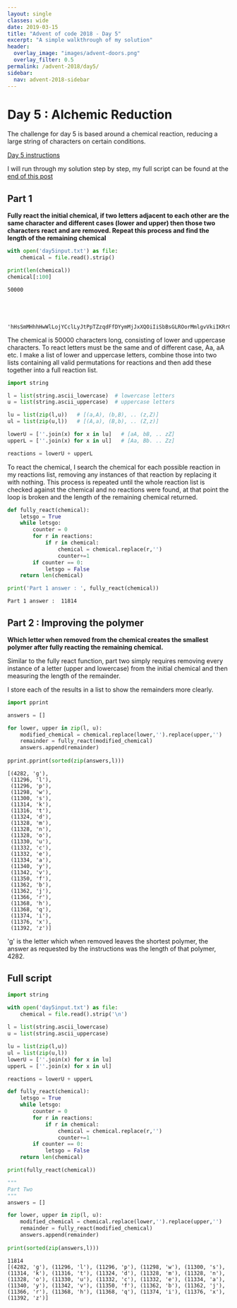 ```yaml
---
layout: single
classes: wide
date: 2019-03-15
title: "Advent of code 2018 - Day 5"
excerpt: "A simple walkthrough of my solution"
header:
  overlay_image: "images/advent-doors.png"
  overlay_filter: 0.5
permalink: /advent-2018/day5/
sidebar:
  nav: advent-2018-sidebar
---
```



# Day 5 : Alchemic Reduction
The challenge for day 5 is based around a chemical reaction, reducing a large string of characters on certain conditions.

[Day 5 instructions](https://adventofcode.com/2018/day/5)

I will run through my solution step by step, my full script can be found at the [end of this post](#script)

## Part 1
**Fully react the initial chemical, if two letters adjacent to each other are the same character and different cases (lower and upper) then those two characters react and are removed. Repeat this process and find the length of the remaining chemical**


```python
with open('day5input.txt') as file:
    chemical = file.read().strip()

print(len(chemical))
chemical[:100]
```

    50000





    'hHsSmMHhhHwWlLojYCclLyJtPpTZzqdFfDYymMjJxXQOiIiSbBsGLROorMmlgvVkiIKRrGxXgZteETzUunNbBAaWwplrRoOgGLlJ'



The chemical is 50000 characters long, consisting of lower and uppercase characters. To react letters must be the same and of different case, Aa, aA etc. I make a list of lower and uppercase letters, combine those into two lists containing all valid permutations for reactions and then add these together into a full reaction list.


```python
import string

l = list(string.ascii_lowercase)  # lowercase letters
u = list(string.ascii_uppercase)  # uppercase letters

lu = list(zip(l,u))   # [(a,A), (b,B), .. (z,Z)]
ul = list(zip(u,l))   # [(A,a), (B,b), .. (Z,z)]

lowerU = [''.join(x) for x in lu]   # [aA, bB, .. zZ]
upperL = [''.join(x) for x in ul]   # [Aa, Bb. .. Zz] 

reactions = lowerU + upperL
```

To react the chemical, I search the chemical for each possible reaction in my reactions list, removing any instances of that reaction by replacing it with nothing. This process is repeated until the whole reaction list is checked against the chemical and no reactions were found, at that point the loop is broken and the length of the remaining chemical returned.


```python
def fully_react(chemical):
    letsgo = True
    while letsgo:    
        counter = 0
        for r in reactions:
            if r in chemical:
                chemical = chemical.replace(r,'')
                counter+=1
        if counter == 0:
            letsgo = False
    return len(chemical)

print('Part 1 answer : ', fully_react(chemical))
```

    Part 1 answer :  11814


## Part 2 : Improving the polymer
**Which letter when removed from the chemical creates the smallest polymer after fully reacting the remaining chemical.**

Similar to the fully react function, part two simply requires removing every instance of a letter (upper and lowercase) from the initial chemical and then measuring the length of the remainder. 

I store each of the results in a list to show the remainders more clearly.


```python
import pprint

answers = []

for lower, upper in zip(l, u):
    modified_chemical = chemical.replace(lower,'').replace(upper,'')
    remainder = fully_react(modified_chemical)
    answers.append(remainder)
    
pprint.pprint(sorted(zip(answers,l)))
```

    [(4282, 'g'),
     (11296, 'l'),
     (11296, 'p'),
     (11298, 'w'),
     (11300, 's'),
     (11314, 'k'),
     (11316, 't'),
     (11324, 'd'),
     (11328, 'm'),
     (11328, 'n'),
     (11328, 'o'),
     (11330, 'u'),
     (11332, 'c'),
     (11332, 'e'),
     (11334, 'a'),
     (11340, 'y'),
     (11342, 'v'),
     (11350, 'f'),
     (11362, 'b'),
     (11362, 'j'),
     (11366, 'r'),
     (11368, 'h'),
     (11368, 'q'),
     (11374, 'i'),
     (11376, 'x'),
     (11392, 'z')]


'g' is the letter which when removed leaves the shortest polymer, the answer as requested by the instructions was the length of that polymer, 4282.

<a id="script"></a>

## Full script


```python
import string

with open('day5input.txt') as file:
    chemical = file.read().strip('\n')
    
l = list(string.ascii_lowercase)
u = list(string.ascii_uppercase)

lu = list(zip(l,u))
ul = list(zip(u,l))
lowerU = [''.join(x) for x in lu]
upperL = [''.join(x) for x in ul]

reactions = lowerU + upperL

def fully_react(chemical):
    letsgo = True
    while letsgo:    
        counter = 0
        for r in reactions:
            if r in chemical:
                chemical = chemical.replace(r,'')
                counter+=1
        if counter == 0:
            letsgo = False
    return len(chemical)

print(fully_react(chemical))

"""
Part Two
"""
answers = []

for lower, upper in zip(l, u):
    modified_chemical = chemical.replace(lower,'').replace(upper,'')
    remainder = fully_react(modified_chemical)
    answers.append(remainder)
    
print(sorted(zip(answers,l)))
```

    11814
    [(4282, 'g'), (11296, 'l'), (11296, 'p'), (11298, 'w'), (11300, 's'), (11314, 'k'), (11316, 't'), (11324, 'd'), (11328, 'm'), (11328, 'n'), (11328, 'o'), (11330, 'u'), (11332, 'c'), (11332, 'e'), (11334, 'a'), (11340, 'y'), (11342, 'v'), (11350, 'f'), (11362, 'b'), (11362, 'j'), (11366, 'r'), (11368, 'h'), (11368, 'q'), (11374, 'i'), (11376, 'x'), (11392, 'z')]

